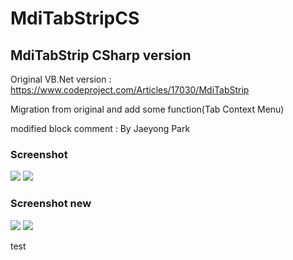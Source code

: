 # MdiTabStripCS

## MdiTabStrip CSharp version

Original VB.Net version : https://www.codeproject.com/Articles/17030/MdiTabStrip

Migration from original and add some function(Tab Context Menu)

modified block comment : By Jaeyong Park

### Screenshot

<img src='https://github.com/kkomzi7179/MdiTabStripCS/blob/master/Sample%20project.png' />

<img src='https://github.com/kkomzi7179/MdiTabStripCS/blob/master/ContextMenu.png' />

### Screenshot new

<img src='https://github.com/kkomzi7179/MdiTabStripCS/blob/master/Sample%20project%20new.png' />

<img src='https://github.com/kkomzi7179/MdiTabStripCS/blob/master/ContextMenu%20new.png' />

test
